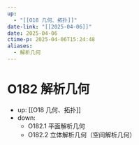 ```yaml
---
up:
  - "[[O18 几何、拓扑]]"
date-link: "[[2025-04-06]]"
date: 2025-04-06
ctime-p: 2025-04-06T15:24:48
aliases:
  - 解析几何
---
```


# O182 解析几何

- up: [[O18 几何、拓扑]]
- down:	
	- O182.1 平面解析几何
	- O182.2 立体解析几何（空间解析几何）
	
